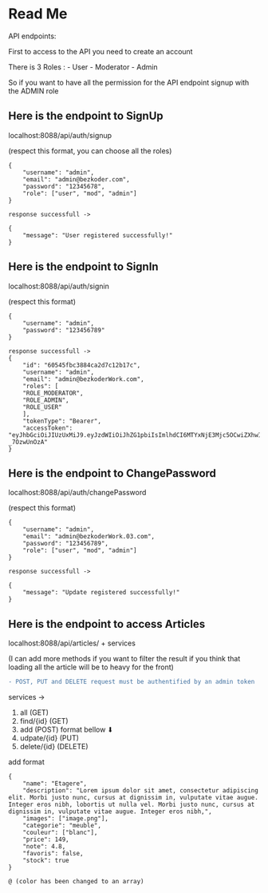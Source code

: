 # Read Me 
API endpoints:

First to access to the API you need to create an account

There is 3 Roles :
    - User
    - Moderator
    - Admin

So if you want to have all the permission for the API endpoint signup with the ADMIN role


## Here is the endpoint to SignUp
localhost:8088/api/auth/signup

(respect this format, you can choose all the roles)
```
{
    "username": "admin",
    "email": "admin@bezkoder.com",
    "password": "12345678",
    "role": ["user", "mod", "admin"]
}

response successfull ->

{
    "message": "User registered successfully!"
}
```


## Here is the endpoint to SignIn
localhost:8088/api/auth/signin

(respect this format)
```
{
    "username": "admin",
    "password": "123456789"
}

response successfull ->
{
    "id": "60545fbc3884ca2d7c12b17c",
    "username": "admin",
    "email": "admin@bezkoderWork.com",
    "roles": [
    "ROLE_MODERATOR",
    "ROLE_ADMIN",
    "ROLE_USER"
    ],
    "tokenType": "Bearer",
    "accessToken": "eyJhbGciOiJIUzUxMiJ9.eyJzdWIiOiJhZG1pbiIsImlhdCI6MTYxNjE3Mjc5OCwiZXhwIjoxNjE2MjU5MTk4fQ.Zs9pUUoKYFVhaeKIItQ0BuqTkD4_3uFMEvnRxwsfbZtHHQ_kUDHnSRmVzKfbWj2e10DPl9ZBhTF-_7OzwUnOzA"
}
```

## Here is the endpoint to ChangePassword
localhost:8088/api/auth/changePassword

(respect this format)
```
{
    "username": "admin",
    "email": "admin@bezkoderWork.03.com",
    "password": "123456789",
    "role": ["user", "mod", "admin"]
}

response successfull ->

{
    "message": "Update registered successfully!"
}
```
## Here is the endpoint to access Articles

localhost:8088/api/articles/ + services 

(I can add more methods if you want to filter the result if you think that loading all the article will be to heavy for the front)

```diff
- POST, PUT and DELETE request must be authentified by an admin token
```

services -> 

1. all          (GET)
2. find/{id}     (GET)
3. add           (POST) format bellow ⬇
4. udpate/{id}   (PUT)
5. delete/{id}   (DELETE)



add format
```
{
    "name": "Etagere",
    "description": "Lorem ipsum dolor sit amet, consectetur adipiscing elit. Morbi justo nunc, cursus at dignissim in, vulputate vitae augue. Integer eros nibh, lobortis ut nulla vel. Morbi justo nunc, cursus at dignissim in, vulputate vitae augue. Integer eros nibh,",
    "images": ["image.png"],
    "categorie": "meuble",
    "couleur": ["blanc"],
    "price": 149,
    "note": 4.8,
    "favoris": false,
    "stock": true
}
```
```diff
@ (color has been changed to an array)
```

